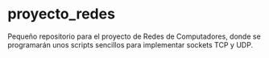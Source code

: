 # proyecto_redes
Pequeño repositorio para el proyecto de Redes de Computadores, donde se programarán unos scripts sencillos para implementar sockets TCP y UDP.
